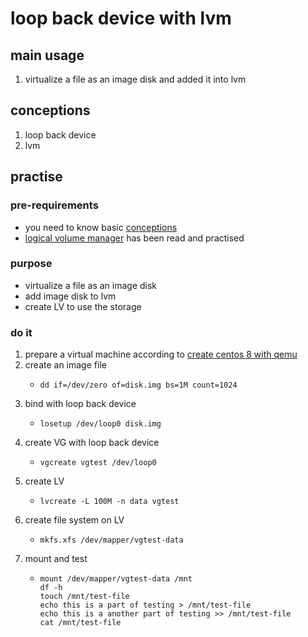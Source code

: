 # loop back device with lvm

## main usage

1. virtualize a file as an image disk and added it into lvm

## conceptions

1. loop back device
2. lvm

## practise

### pre-requirements

* you need to know basic [conceptions](#conceptions)
* [logical volume manager](logical.volume.manager.md) has been read and practised

### purpose

* virtualize a file as an image disk
* add image disk to lvm
* create LV to use the storage

### do it

1. prepare a virtual machine according to [create centos 8 with qemu](../qemu/create.centos.8.with.qemu.md)
2. create an image file
    * ```shell
      dd if=/dev/zero of=disk.img bs=1M count=1024
      ```
3. bind with loop back device
    * ```shell
      losetup /dev/loop0 disk.img
      ```
4. create VG with loop back device
    * ```shell
      vgcreate vgtest /dev/loop0
      ```
5. create LV
    * ```shell
      lvcreate -L 100M -n data vgtest
      ```
6. create file system on LV
    * ```shell
      mkfs.xfs /dev/mapper/vgtest-data
      ```
7. mount and test
    * ```shell
      mount /dev/mapper/vgtest-data /mnt
      df -h
      touch /mnt/test-file
      echo this is a part of testing > /mnt/test-file
      echo this is a another part of testing >> /mnt/test-file
      cat /mnt/test-file
      ```